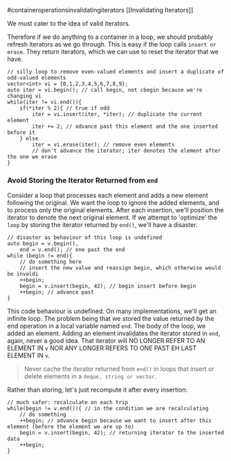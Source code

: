 #containeroperationsinvalidatingiterators
[[Invalidating Iterators]]

We must cater to the idea of valid iterators. 

Therefore if we do anything to a container in a loop, we should probably refresh iterators as we go through. 
This is easy if the loop calls `insert or erase`. They return iterators, which we can use to reset the iterator that we have. 

```
// silly loop to remove even-valued elements and insert a duplicate of odd-valued elements
vector<int> vi = {0,1,2,3,4,5,6,7,8,9};
auto iter = vi.begin(); // call begin, not cbegin because we're changing vi
while(iter != vi.end()){ 
	if(*iter % 2){ // true if odd
		iter = vi.insert(iter, *iter); // duplicate the current element
		iter += 2; // advance past this element and the one inserted before it
	} else 
		iter = vi.erase(iter); // remove even elements
		// don't advance the iterator; iter denotes the element after the one we erase
}
```

### Avoid Storing the Iterator Returned from `end`
Consider a loop that processes each element and adds a new element following the original. 
We want the loop to ignore the added elements, and to process only the original elements. 
After each insertion, we'll position the iterator to denote the next original element. 
If we attempt to 'optimize' the `loop` by storing the iterator returned by `end()`, we'll have a disaster.

```
// disaster as behaviour of this loop is undefined
auto begin = v.begin(), 
	end = v.end(); // one past the end
while (begin != end){ 
	// do something here
	// insert the new value and reassign begin, which otherwise would be invaldi
	++begin;
	begin = v.insert(begin, 42); // begin insert before begin
	++begin; // advance past
}
```
This code behaviour is undefined. 
On many implementations, we'll get an infinite loop. 
The problem being that we stored the value returned by the end operation in a local variable named `end`. 
The body of the loop, we added an element. 
Adding an element invalidates the iterator stored in `end`, again, never a good idea. That iterator will NO LONGER REFER TO AN ELEMENT IN `v` NOR ANY LONGER REFERS TO ONE PAST EH LAST ELEMENT IN `v`. 
> Never cache the iterator returned from `end()` in loops that insert or delete elements in a `deque, string or vector`.

Rather than storing, let's just recompute it after every insertion: 
```
// much safer: recalculate on each trip
while(begin != v.end()){ // in the condition we are recalculating
	// do something
	++begin; // advance begin because we want to insert after this element (before the element we are up to)
	begin = v.insert(begin, 42); // returning iterator to the inserted data
	++begin;
}
```

